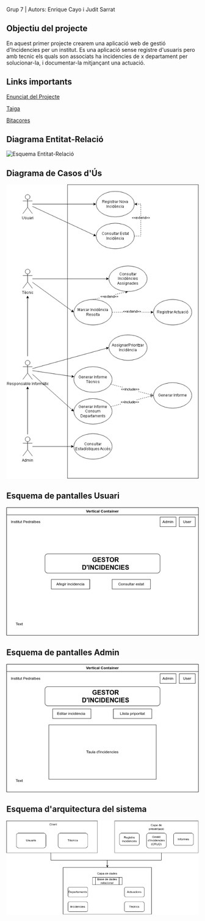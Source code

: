 Grup 7 | Autors: Enrique Cayo i Judit Sarrat

## Objectiu del projecte
En aquest primer projecte crearem una aplicació web de gestió d'Incidencies per un institut. Es una aplicació sense registre d'usuaris pero amb tecnic els quals son associats ha incidencies de x departament per solucionar-la, i documentar-la mitjançant una actuació.

## Links importants

[Enunciat del Projecte](https://sites.google.com/inspedralbes.cat/projecte-dam1)

[Taiga](https://tree.taiga.io/project/a24judsarand-gestor-incidencies-dam1pj7/timeline)

[Bitacores](https://docs.google.com/spreadsheets/d/1q6uztUwibMnCs8DnlK52TZOzmy4TE9N9JnrPHoaWkR8/edit?gid=1537567097#gid=1537567097)

## Diagrama Entitat-Relació

![Esquema Entitat-Relació](Diagrames/Entitat_Relació.jpg)

## Diagrama de Casos d'Ús

![Diagrama de Casos d'Ús](Diagrames/Diagrama_de_casos_d'us.png)

## Esquema de pantalles Usuari
![Esquema de pantalles d'usuari](Diagrames/Esquema_pantalles_usuaris.png)

## Esquema de pantalles Admin
![Esquema de pantalles Admin](Diagrames/Esquema_de_pantalles_Admin.png)

## Esquema d'arquitectura del sistema 
![Esquema d'arquitectura Sistemes](Diagrames/Arquitectura_de_sistema.drawio.png)

